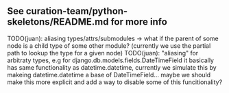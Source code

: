 ## See curation-team/python-skeletons/README.md for more info
TODO(juan): aliasing types/attrs/submodules -> what if the parent of some node is a child type of some other module? (currently we use the partial path to lookup the type for a given node)
TODO(juan): "aliasing" for arbitraty types, e.g for django.db.models.fields.DateTimeField it basically has same functionality as datetime.datetime,
            currently we simulate this by makeing datetime.datetime a base of DateTimeField... maybe we should make this more explicit and 
            add a way to disable some of this funcitionality?